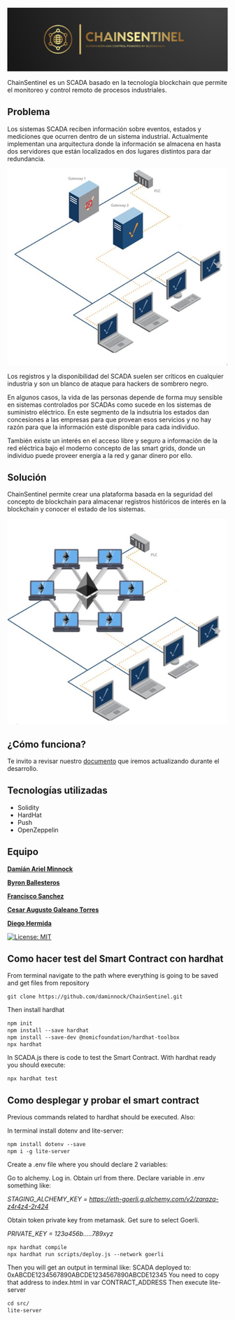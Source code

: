 
![image](https://github.com/daminnock/ChainSentinel/blob/main/images/Logo.png)

ChainSentinel es un SCADA basado en la tecnología blockchain que permite el monitoreo y control remoto de procesos industriales.

## Problema

Los sistemas SCADA reciben información sobre eventos, estados y mediciones que ocurren dentro de un sistema industrial.
Actualmente implementan una arquitectura donde la información se almacena en hasta dos servidores que están localizados en dos lugares distintos para dar redundancia.

![image](https://github.com/daminnock/ChainSentinel/blob/main/images/Redundant_Convencional_SCADA_Architecture.JPG)

Los registros y la disponibilidad del SCADA suelen ser críticos en cualquier industria y son un blanco de ataque para hackers de sombrero negro.

En algunos casos, la vida de las personas depende de forma muy sensible en sistemas controlados por SCADAs como sucede en los sistemas de suministro eléctrico. En este segmento de la indsutria los estados dan concesiones a las empresas para que provean esos servicios y no hay razón para que la información esté disponible para cada individuo.

También existe un interés en el acceso libre y seguro a información de la red eléctrica bajo el moderno concepto de las smart grids, donde un individuo puede proveer energía a la red y ganar dinero por ello.


## Solución

ChainSentinel permite crear una plataforma basada en la seguridad del concepto de blockchain para almacenar registros históricos de interés en la blockchain y conocer el estado de los sistemas.

![image](https://github.com/daminnock/ChainSentinel/blob/main/images/Blockchain_SCADA_Architecture.JPG)


## ¿Cómo funciona?

Te invito a revisar nuestro [documento](https://github.com/daminnock/ChainSentinel/blob/main/descentralized_SCADA.pdf) que iremos actualizando durante el desarrollo.


## Tecnologías utilizadas

  - Solidity
  - HardHat
  - Push
  - OpenZeppelin

## Equipo

[**Damián Ariel Minnock**](https://github.com/daminnock)

[**Byron Ballesteros**](https://github.com/byronfba)

[**Francisco Sanchez**](https://github.com/fjsanchezm)

[**Cesar Augusto Galeano Torres**](https://github.com/cesargaleano)

[**Diego Hermida**](https://github.com/die-h)


[![License: MIT](https://img.shields.io/badge/License-MIT-yellow.svg)](https://opensource.org/licenses/MIT)

## Como hacer test del Smart Contract con hardhat

From terminal navigate to the path where everything is going to be saved and get files from repository
```
git clone https://github.com/daminnock/ChainSentinel.git
```
Then install hardhat
```
npm init
npm install --save hardhat
npm install --save-dev @nomicfoundation/hardhat-toolbox
npx hardhat
```
In SCADA.js there is code to test the Smart Contract. With hardhat ready you should execute:
```
npx hardhat test
```

## Como desplegar y probar el smart contract
Previous commands related to hardhat should be executed. Also:

In terminal install dotenv and lite-server:
```
npm install dotenv --save
npm i -g lite-server 
```

Create a .env file where you should declare 2 variables:

Go to alchemy. Log in. Obtain url from there. Declare variable in .env something like:

*STAGING_ALCHEMY_KEY = https://eth-goerli.g.alchemy.com/v2/zaraza-z4r4z4-2r424*

Obtain token private key from metamask. Get sure to select Goerli.

*PRIVATE_KEY = 123a456b.....789xyz*

```
npx hardhat compile
npx hardhat run scripts/deploy.js --network goerli
```
Then you will get an output in terminal like:
SCADA deployed to: 0xABCDE1234567890ABCDE1234567890ABCDE12345
You need to copy that address to index.html in var CONTRACT_ADDRESS
Then execute lite-server
```
cd src/
lite-server
```






